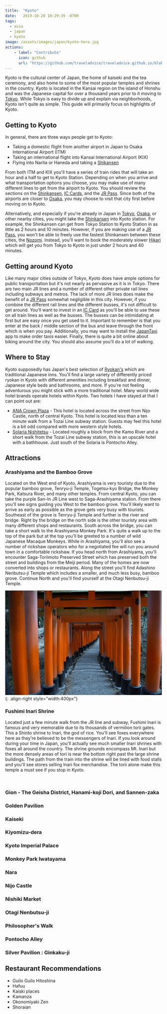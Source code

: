 ```yaml
---
title:  "Kyoto"
date:   2019-10-28 10:29:39 -0700
tags: 
  - asia 
  - japan
  - kyoto
image: /assets/images/japan/kyoto-hero.jpg
actions:
    - label: "Contribute"
      icon: github
      url: "https://github.com/traveladvice/traveladvice.github.io/blob/master/_posts/2019-10-28-kyoto.markdown"
---
```


Kyoto is the cultural center of Japan, the home of kaiseki and the tea ceremony, and also home to some of the most popular temples and shrines in the country.  Kyoto is located in the Kansai region on the island of Honshu and was the Japanese capital for over a thousand years prior to it moving to [Tokyo][tokyo].  While Tokyo is easy to divide up and explain via neighborhoods, Kyoto isn't quite as simple.  This guide will primarily focus on highlights of Kyoto.

## Getting to Kyoto

In general, there are three ways people get to Kyoto:
* Taking a domestic flight from another airport in Japan to Osaka International Airport (ITM)
* Taking an international flight into Kansai International Airport (KIX)
* Flying into Narita or Haneda and taking a [Shikansen][shinkansen]

From both ITM and KIX you'll have a series of train rides that will take an hour and a half to get to Kyoto Station.  Depending on when you arrive and what transportation options you choose, you may make use of many different lines to get from the airport to Kyoto.  You should review the sections on the [Shinkansen][shinkansen], [IC Cards][iccards], and the [JR Pass][jrpass].  Since both of the airports are closer to [Osaka][osaka], you may choose to visit that city first before moving on to Kyoto.

Alternatively, and especially if you're already in Japan in [Tokyo][tokyo], [Osaka][osaka], or other nearby cities, you might take the [Shinkansen][shinkansen] into Kyoto station.  For example, the Shinkansen can get from Tokyo Station to Kyoto Station in as little as 2 hours and 10 minutes.  However, if you are making use of a [JR Pass][jrpass], you won't be able to freely use the fastest Shinkansen between these cities, the [Nozomi](https://en.wikipedia.org/wiki/Nozomi_(train)).  Instead, you'll want to book the moderately slower [Hikari](https://en.wikipedia.org/wiki/Hikari_(train)) which will get you from Tokyo to Kyoto in just under 2 hours and 40 minutes.  

## Getting around Kyoto

Like many major cities outside of Tokyo, Kyoto does have ample options for public transportation but it's not nearly as pervasive as it is in Tokyo.  There are two main JR lines and a number of different other private rail lines including subways and metros.  The lack of more JR lines does make the benefit of a [JR Pass][JRPass] somewhat negligible in this city.  However, if you combine the different rail lines and the different busses, it's not difficult to get around.  You'll want to invest in an [IC Card][ICCards] as you'll be able to use these on all train lines as well as the busses.  The busses can be intimidating at first but are easy once you get used to it.  Important to remember is that you enter at the back / middle section of the bus and leave through the front which is when you pay.  Additionally, you may want to install the [JapanTaxi](https://japantaxi.jp/) app to make order taxis easier.  Finally, there is quite a bit online about biking around the city.  You should also assume you'll do a lot of walking.

## Where to Stay

Kyoto supposedly has Japan's best selection of [Ryokan's](https://en.wikipedia.org/wiki/Ryokan_(inn)) which are traditional Japanese inns.  You'll find a large variety of differently priced ryokan in Kyoto with different amenities including breakfast and dinner, Japanese style beds and bathrooms, and more.  If you're not feeling adventurous you might stick with a more traditional hotel.  Many world wide hotel brands operate hotels within Kyoto.  Two hotels I have stayed at that I can point out are:

* [ANA Crown Plaza](https://www.ihg.com/crowneplaza/hotels/us/en/kyoto/kstna/hoteldetail) - This hotel is located across the street from Nijo Castle, north of central Kyoto.  This hotel is located less than a ten minute walk from a Tozai Line subway station.  Guests may feel this hotel is a bit odd compared with more western style hotels.
* [Solaria Nishitetsu](https://solaria-kyoto.nishitetsu-hotels.com/en-us) - Located roughly a block from the Kamo River and a short walk from the Tozai Line subway station, this is an upscale hotel with a bathhouse.  Just south of the Solaria is Pontocho Alley.  

## Attractions

### Arashiyama and the Bamboo Grove 

Located on the West end of Kyoto, Arashiyama is very touristy due to the popular bamboo grove, Tenryu-ji Temple, Togetsu-kyo Bridge, the Monkey Park, Katsura River, and many other temples.  From central Kyoto, you can take the purple San-In JR Line west to Saga-Arashiyama station.  From there you'll see signs guiding you West to the bamboo grove.  You'll likely want to arrive as early as possible as the grove gets very busy with tourists.  Southeast of the grove is Tenryu-ji Temple and further is the river and bridge.  Right by the bridge on the north side is the other touristy area with many different shops and restaurants.  South across the bridge, you can take a short walk to the Arashiyama Monkey Park.  It's quite a walk up to the top of the park but at the top you'll be greeted to a number of wild Japanese Macaque Monkeys.  While in Arashiyama, you'll also see a number of rickshaw operators who for a negotiated fee will run you around town in a comfortable rickshaw.  If you head north from Arashiyama, you'll encounter Saga-Toriimoto Preserved Street which has preserved both the street and buildings from the Meiji period.  Many of the homes are now converted into shops or restaurants.  Along the street you'll find Adashino Nenbutsu-ji Temple which includes a smaller, and much less busy, bamboo grove.  Continue North and you'll find yourself at the Otagi Nenbutsu-ji Temple.

![Fushimi Inari Shrine](/assets/images/japan/fushimiinari.jpg){: .align-right  style="width:400px"}

### Fushimi Inari Shrine

Located just a few minute walk from the JR line and subway, Fushimi Inari is famous and very memorable due to its thousands of vermilion torii gates.  This a Shinto shrine to Inari, the god of rice.  You'll see foxes everywhere here as they're believed to be the messengers of Inari.  If you look around during your time in Japan, you'll actually see much smaller Inari shrines with foxes all around the country.  The shrine grounds encompass Mt. Inari but the more densely areas of tori is near the bottom right past the large shrine buildings.  The path from the train into the shrine will be lined with food stalls and you'll see stores selling Inari fox merchandise.   The torii alone make this temple a must see if you stop in Kyoto.  

<br clear="right"/>

### Gion - The Geisha District, Hanami-koji Dori, and Sannen-zaka

### Golden Pavilion

### Kaiseki

### Kiyomizu-dera

### Kyoto Imperial Palace

### Monkey Park Iwatayama

### Nara

### Nijo Castle

### Nishiki Market

### Otagi Nenbutsu-ji

### Philosopher's Walk

### Pontocho Alley

### Silver Pavilion : Ginkaku-ji

## Restaurant Recommendations

* Guilo Guilo Hitoshina
* Hafuu
* Kaiski places
* Kamanza
* Okonomiyaki Zen
* Shoraian

[JRPass]: /Japan/#jr-pass
[ICCards]: /Japan/#ic-cards

[Tokyo]: /tokyo/
[Japan]: /japan/
[Osaka]: /osaka/
[Hokkaido]: /hokkaido/
[Shinkansen]: /Japan/#travelling-between-cities-in-japan-and-the-shinkansens
